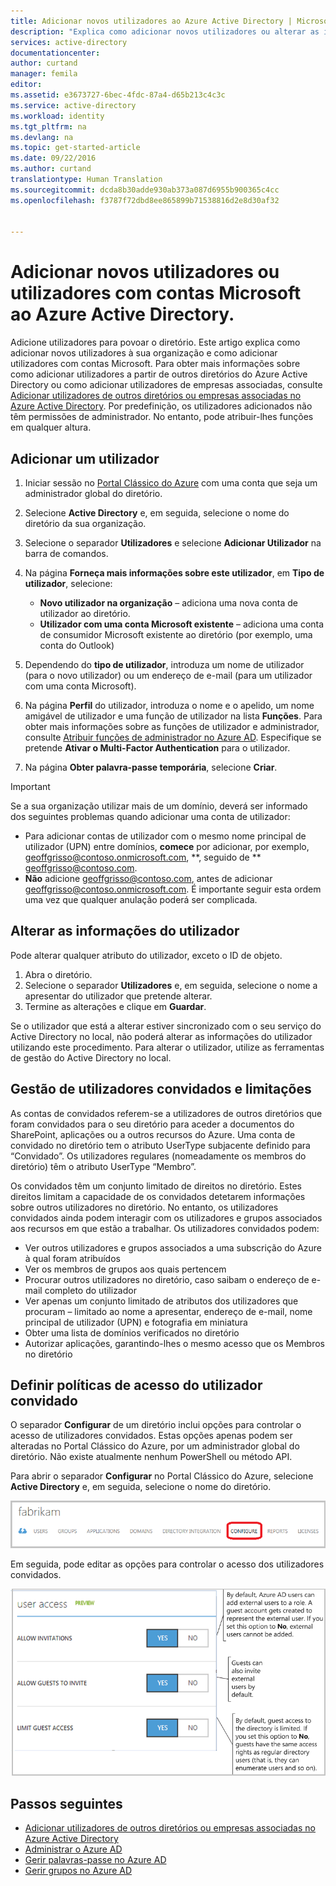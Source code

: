 ```yaml
---
title: Adicionar novos utilizadores ao Azure Active Directory | Microsoft Docs
description: "Explica como adicionar novos utilizadores ou alterar as informações de utilizador no Azure Active Directory."
services: active-directory
documentationcenter: 
author: curtand
manager: femila
editor: 
ms.assetid: e3673727-6bec-4fdc-87a4-d65b213c4c3c
ms.service: active-directory
ms.workload: identity
ms.tgt_pltfrm: na
ms.devlang: na
ms.topic: get-started-article
ms.date: 09/22/2016
ms.author: curtand
translationtype: Human Translation
ms.sourcegitcommit: dcda8b30adde930ab373a087d6955b900365c4cc
ms.openlocfilehash: f3787f72dbd8ee865899b71538816d2e8d30af32


---
```

# <a name="add-new-users-or-users-with-microsoft-accounts-to-azure-active-directory"></a>Adicionar novos utilizadores ou utilizadores com contas Microsoft ao Azure Active Directory.
Adicione utilizadores para povoar o diretório. Este artigo explica como adicionar novos utilizadores à sua organização e como adicionar utilizadores com contas Microsoft. Para obter mais informações sobre como adicionar utilizadores a partir de outros diretórios do Azure Active Directory ou como adicionar utilizadores de empresas associadas, consulte [Adicionar utilizadores de outros diretórios ou empresas associadas no Azure Active Directory](active-directory-create-users-external.md). Por predefinição, os utilizadores adicionados não têm permissões de administrador. No entanto, pode atribuir-lhes funções em qualquer altura.

## <a name="add-a-user"></a>Adicionar um utilizador
1. Iniciar sessão no [Portal Clássico do Azure](https://manage.windowsazure.com) com uma conta que seja um administrador global do diretório.
2. Selecione **Active Directory** e, em seguida, selecione o nome do diretório da sua organização.
3. Selecione o separador **Utilizadores** e selecione **Adicionar Utilizador** na barra de comandos.
4. Na página **Forneça mais informações sobre este utilizador**, em **Tipo de utilizador**, selecione:
   
   * **Novo utilizador na organização** – adiciona uma nova conta de utilizador ao diretório.
   * **Utilizador com uma conta Microsoft existente** – adiciona uma conta de consumidor Microsoft existente ao diretório (por exemplo, uma conta do Outlook)
5. Dependendo do **tipo de utilizador**, introduza um nome de utilizador (para o novo utilizador) ou um endereço de e-mail (para um utilizador com uma conta Microsoft).
6. Na página **Perfil** do utilizador, introduza o nome e o apelido, um nome amigável de utilizador e uma função de utilizador na lista **Funções**. Para obter mais informações sobre as funções de utilizador e administrador, consulte [Atribuir funções de administrador no Azure AD](active-directory-assign-admin-roles.md). Especifique se pretende **Ativar o Multi-Factor Authentication** para o utilizador.
7. Na página **Obter palavra-passe temporária**, selecione **Criar**.

> [!IMPORTANT]
> Se a sua organização utilizar mais de um domínio, deverá ser informado dos seguintes problemas quando adicionar uma conta de utilizador:
> 
> * Para adicionar contas de utilizador com o mesmo nome principal de utilizador (UPN) entre domínios, **comece** por adicionar, por exemplo, geoffgrisso@contoso.onmicrosoft.com, **, seguido de ** geoffgrisso@contoso.com.
> * **Não** adicione geoffgrisso@contoso.com, antes de adicionar geoffgrisso@contoso.onmicrosoft.com. É importante seguir esta ordem uma vez que qualquer anulação poderá ser complicada.
> 
> 

## <a name="change-user-information"></a>Alterar as informações do utilizador
Pode alterar qualquer atributo do utilizador, exceto o ID de objeto.

1. Abra o diretório.
2. Selecione o separador **Utilizadores** e, em seguida, selecione o nome a apresentar do utilizador que pretende alterar.
3. Termine as alterações e clique em **Guardar**.

Se o utilizador que está a alterar estiver sincronizado com o seu serviço do Active Directory no local, não poderá alterar as informações do utilizador utilizando este procedimento. Para alterar o utilizador, utilize as ferramentas de gestão do Active Directory no local.

## <a name="guest-user-management-and-limitations"></a>Gestão de utilizadores convidados e limitações
As contas de convidados referem-se a utilizadores de outros diretórios que foram convidados para o seu diretório para aceder a documentos do SharePoint, aplicações ou a outros recursos do Azure. Uma conta de convidado no diretório tem o atributo UserType subjacente definido para “Convidado”. Os utilizadores regulares (nomeadamente os membros do diretório) têm o atributo UserType “Membro”.

Os convidados têm um conjunto limitado de direitos no diretório. Estes direitos limitam a capacidade de os convidados detetarem informações sobre outros utilizadores no diretório. No entanto, os utilizadores convidados ainda podem interagir com os utilizadores e grupos associados aos recursos em que estão a trabalhar. Os utilizadores convidados podem:

* Ver outros utilizadores e grupos associados a uma subscrição do Azure à qual foram atribuídos
* Ver os membros de grupos aos quais pertencem
* Procurar outros utilizadores no diretório, caso saibam o endereço de e-mail completo do utilizador
* Ver apenas um conjunto limitado de atributos dos utilizadores que procuram – limitado ao nome a apresentar, endereço de e-mail, nome principal de utilizador (UPN) e fotografia em miniatura
* Obter uma lista de domínios verificados no diretório
* Autorizar aplicações, garantindo-lhes o mesmo acesso que os Membros no diretório

## <a name="set-guest-user-access-policies"></a>Definir políticas de acesso do utilizador convidado
O separador **Configurar** de um diretório inclui opções para controlar o acesso de utilizadores convidados. Estas opções apenas podem ser alteradas no Portal Clássico do Azure, por um administrador global do diretório. Não existe atualmente nenhum PowerShell ou método API.

Para abrir o separador **Configurar** no Portal Clássico do Azure, selecione **Active Directory** e, em seguida, selecione o nome do diretório.

![Separador Configurar no Azure Active Directory][1]

Em seguida, pode editar as opções para controlar o acesso dos utilizadores convidados.

![opções de controlo de acesso dos utilizadores convidados][2]

## <a name="whats-next"></a>Passos seguintes
* [Adicionar utilizadores de outros diretórios ou empresas associadas no Azure Active Directory](active-directory-create-users-external.md)
* [Administrar o Azure AD](active-directory-administer.md)
* [Gerir palavras-passe no Azure AD](active-directory-manage-passwords.md)
* [Gerir grupos no Azure AD](active-directory-manage-groups.md)

<!--Image references-->
[1]: ./media/active-directory-create-users/RBACDirConfigTab.png
[2]: ./media/active-directory-create-users/RBACGuestAccessControls.png



<!--HONumber=Dec16_HO1-->


